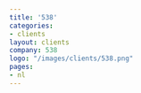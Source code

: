 ```yaml
---
title: '538'
categories:
- clients
layout: clients
company: 538
logo: "/images/clients/538.png"
pages:
- nl
---
```


